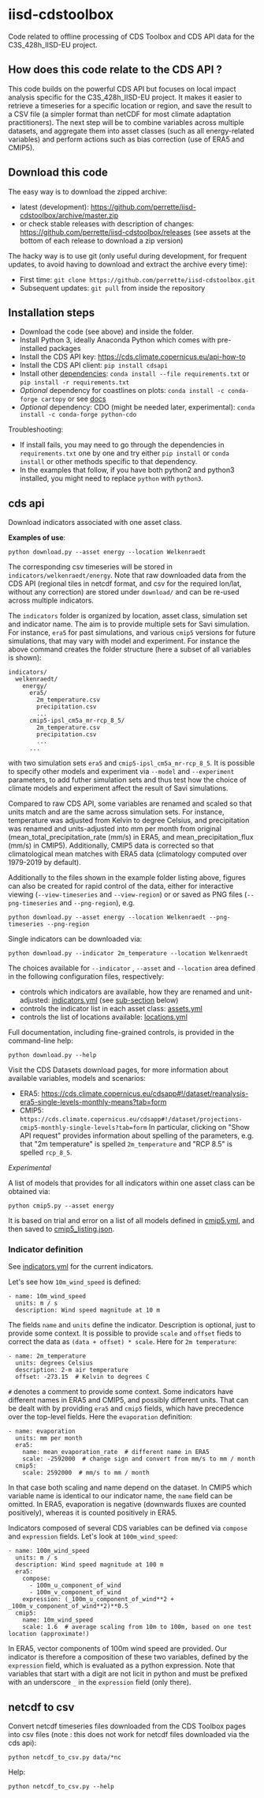 # iisd-cdstoolbox

Code related to offline processing of CDS Toolbox and CDS API data for the C3S_428h_IISD-EU project.

## How does this code relate to the CDS API ?

This code builds on the powerful CDS API but focuses on local impact analysis specific for the C3S_428h_IISD-EU project. It makes it easier to retrieve a timeseries for a specific location or region, and save the result to a CSV file (a simpler format than netCDF for most climate adaptation practitioners). The next step will be to combine variables across multiple datasets, and aggregate them into asset classes (such as all energy-related variables) and perform actions such as bias correction (use of ERA5 and CMIP5).

## Download this code

The easy way is to download the zipped archive:
- latest (development): https://github.com/perrette/iisd-cdstoolbox/archive/master.zip
- or check stable releases with description of changes: https://github.com/perrette/iisd-cdstoolbox/releases (see assets at the bottom of each release to download a zip version)

The hacky way is to use git (only useful during development, for frequent updates, to avoid having to download and extract the archive every time):
- First time: `git clone https://github.com/perrette/iisd-cdstoolbox.git`
- Subsequent updates: `git pull` from inside the repository 

## Installation steps

- Download the code (see above) and inside the folder.
- Install Python 3, ideally Anaconda Python which comes with pre-installed packages
- Install the CDS API key: https://cds.climate.copernicus.eu/api-how-to
- Install the CDS API client: `pip install cdsapi`
- Install other [dependencies](requirements.txt): `conda install --file requirements.txt` or `pip install -r requirements.txt`
- _Optional_ dependency for coastlines on plots: `conda install -c conda-forge cartopy` or see [docs](https://scitools.org.uk/cartopy/docs/latest/installing.html)
- _Optional_ dependency: CDO (might be needed later, experimental): `conda install -c conda-forge python-cdo`


Troubleshooting:
- If install fails, you may need to go through the dependencies in `requirements.txt` one by one and try either `pip install` or `conda install` or other methods specific to that dependency.
- In the examples that follow, if you have both python2 and python3 installed, you might need to replace `python` with `python3`.

## cds api

Download indicators associated with one asset class.

**Examples of use**:

    python download.py --asset energy --location Welkenraedt 
    
The corresponding csv timeseries will be stored in `indicators/welkenraedt/energy`. Note that raw downloaded data from the CDS API (regional tiles in netcdf format, and csv for the required lon/lat, without any correction) are stored under `download/` and can be re-used across multiple indicators.

The `indicators` folder is organized by location, asset class, simulation set and indicator name. The aim is to provide multiple sets for Savi simulation. For instance, `era5` for past simulations, and various `cmip5` versions for future simulations, that may vary with model and experiment. For instance the above command creates the folder structure (here a subset of all variables is shown):

	indicators/
	  welkenraedt/
	    energy/
		  era5/
			2m_temperature.csv
			precipitation.csv
			...
		  cmip5-ipsl_cm5a_mr-rcp_8_5/
			2m_temperature.csv
			precipitation.csv
			...
		  ...

with two simulation sets `era5` and `cmip5-ipsl_cm5a_mr-rcp_8_5`. It is possible to specify other models and experiment via `--model`  and `--experiment` parameters, to add futher simulation sets and thus test how the choice of climate models and experiment affect the result of Savi simulations.

Compared to raw CDS API, some variables are renamed and scaled so that units match and are the same across simulation sets.
For instance, temperature was adjusted from Kelvin to degree Celsius, and precipitation was renamed and units-adjusted into mm per month from original (mean_total_precipitation_rate (mm/s) in ERA5, and mean_precipitation_flux (mm/s) in CMIP5). Additionally, CMIP5 data is corrected so that climatological mean matches with ERA5 data (climatology computed over 1979-2019 by default). 

Additionally to the files shown in the example folder listing above, figures can also be created for rapid control of the data, either for interactive viewing (`--view-timeseries` and `--view-region`) or or saved as PNG files (`--png-timeseries` and `--png-region`), e.g.

	python download.py --asset energy --location Welkenraedt --png-timeseries --png-region

Single indicators can be downloaded via:

	python download.py --indicator 2m_temperature --location Welkenraedt

The choices available for `--indicator` , `--asset` and `--location` area defined in the following configuration files, respectively:

- controls which indicators are available, how they are renamed and unit-adjusted: [indicators.yml](indicators.yml) (see [sub-section](#indicator-definition) below)
- controls the indicator list in each asset class: [assets.yml](assets.yml)
- controls the list of locations available: [locations.yml](locations.yml)

Full documentation, including fine-grained controls, is provided in the command-line help:

    python download.py --help


Visit the CDS Datasets download pages, for more information about available variables, models and scenarios:
- ERA5: https://cds.climate.copernicus.eu/cdsapp#!/dataset/reanalysis-era5-single-levels-monthly-means?tab=form
- CMIP5: `https://cds.climate.copernicus.eu/cdsapp#!/dataset/projections-cmip5-monthly-single-levels?tab=form`
In particular, clicking on "Show API request" provides information about spelling of the parameters, e.g. that "2m temperature" is spelled `2m_temperature` and "RCP 8.5" is spelled `rcp_8_5`.


*Experimental*

A list of models that provides for all indicators within one asset class can be obtained via:

	python cmip5.py --asset energy

It is based on trial and error on a list of all models defined in [cmip5.yml](cmip5.yml), and then saved to [cmip5_listing.json](cmip5_listing.json).


### Indicator definition

See [indicators.yml](indicators.yml) for the current indicators.

Let's see how `10m_wind_speed` is defined:

	- name: 10m_wind_speed
	  units: m / s
	  description: Wind speed magnitude at 10 m

The fields `name` and `units` define the indicator. Description is optional, just to provide some context.
It is possible to provide `scale` and `offset` fieds to correct the data as `(data + offset) * scale`.
Here for `2m temperature`:

	- name: 2m_temperature
	  units: degrees Celsius
	  description: 2-m air temperature
      offset: -273.15  # Kelvin to degrees C

`#` denotes a comment to provide some context. 
Some indicators have different names in ERA5 and CMIP5, and possibly different units. 
That can be dealt with by providing `era5` and `cmip5` fields, which have precedence over the top-level fields. 
Here the `evaporation` definition:

	- name: evaporation
	  units: mm per month
	  era5:
	    name: mean_evaporation_rate  # different name in ERA5
	    scale: -2592000  # change sign and convert from mm/s to mm / month
	  cmip5:
	    scale: 2592000  # mm/s to mm / month

In that case both scaling and name depend on the dataset. In CMIP5 which variable name is identical to our indicator name, the `name` field can be omitted.
In ERA5, evaporation is negative (downwards fluxes are counted positively), whereas it is counted positively in ERA5.

Indicators composed of several CDS variables can be defined via `compose` and `expression` fields.
Let's look at `100m_wind_speed`:

	- name: 100m_wind_speed
	  units: m / s
	  description: Wind speed magnitude at 100 m
	  era5:
	    compose:
	      - 100m_u_component_of_wind
	      - 100m_v_component_of_wind
	    expression: (_100m_u_component_of_wind**2 + _100m_v_component_of_wind**2)**0.5
	  cmip5:
	    name: 10m_wind_speed
	    scale: 1.6  # average scaling from 10m to 100m, based on one test location (approximate!)

In ERA5, vector components of 100m wind speed are provided. 
Our indicator is therefore a composition of these two variables, defined by the `expression` field, which is evaluated as a python expression.
Note that variables that start with a digit are not licit in python and must be prefixed with an underscore `_` in the `expression` field (only there).


## netcdf to csv

Convert netcdf timeseries files downloaded from the CDS Toolbox pages into csv files (note : this does not work for netcdf files downloaded via the cds api):

    python netcdf_to_csv.py data/*nc

Help:

    python netcdf_to_csv.py --help
